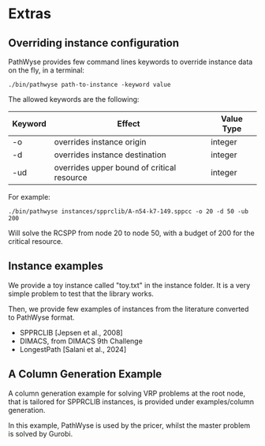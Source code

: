 # Extras

## Overriding instance configuration

PathWyse provides few command lines keywords to override instance data on the fly, in a terminal:

```
./bin/pathwyse path-to-instance -keyword value
```

The allowed keywords are the following:

| Keyword | Effect                                     | Value Type |
|---------|--------------------------------------------|------------|
| -o      | overrides instance origin                  | integer    |
| -d      | overrides instance destination             | integer    |
| -ud     | overrides upper bound of critical resource | integer    |

For example:

```
./bin/pathwyse instances/spprclib/A-n54-k7-149.sppcc -o 20 -d 50 -ub 200
```

Will solve the RCSPP from node 20 to node 50, with a budget of 200 for the critical resource.

## Instance examples

We provide a toy instance called "toy.txt" in the instance folder. It is a very simple problem to test that the library works.

Then, we provide few examples of instances from the literature  converted to PathWyse format.
- SPPRCLIB [Jepsen et al., 2008]
- DIMACS, from DIMACS 9th Challenge
- LongestPath [Salani et al., 2024]

## A Column Generation Example

A column generation example for solving VRP problems at the root node, that is tailored for SPPRCLIB instances, is provided under examples/column generation. 

In this example, PathWyse is used by the pricer, whilst the master problem is solved by Gurobi.
